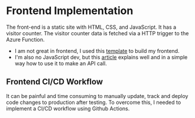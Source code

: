 # Frontend Implementation

The front-end is a static site with HTML, CSS, and JavaScript. It has a visitor counter. 
The visitor counter data is fetched via a HTTP trigger to the Azure Function.

- I am not great in frontend, I used this [template](https://www.styleshout.com/free-templates/ceevee/) to build my frontend. 
- I'm also no JavaScript dev, but this [article](https://www.digitalocean.com/community/tutorials/how-to-use-the-javascript-fetch-api-to-get-data) explains well and in a simple way how to use it to make an API call.


## Frontend CI/CD Workflow
It can be painful and time consuming to manually update, track and deploy code changes to production after testing.
To overcome this, I needed to implement a CI/CD workflow using Github Actions.